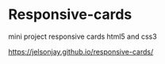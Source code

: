 # Responsive-cards
mini project responsive cards html5 and css3

https://jelsonjay.github.io/responsive-cards/
